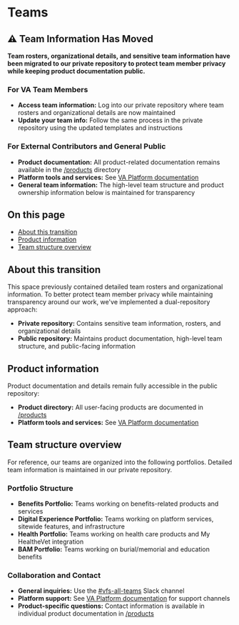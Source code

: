 # Teams

## ⚠️ Team Information Has Moved

**Team rosters, organizational details, and sensitive team information have been migrated to our private repository to protect team member privacy while keeping product documentation public.**

### For VA Team Members

- **Access team information:** Log into our private repository where team rosters and organizational details are now maintained
- **Update your team info:** Follow the same process in the private repository using the updated templates and instructions

### For External Contributors and General Public

- **Product documentation:** All product-related documentation remains available in the [/products](../products/README.md) directory
- **Platform tools and services:** See [VA Platform documentation](https://depo-platform-documentation.scrollhelp.site/)
- **General team information:** The high-level team structure and product ownership information below is maintained for transparency

## On this page

- [About this transition](#about-this-transition)
- [Product information](#product-information)
- [Team structure overview](#team-structure-overview)

## About this transition

This space previously contained detailed team rosters and organizational information. To better protect team member privacy while maintaining transparency around our work, we've implemented a dual-repository approach:

- **Private repository:** Contains sensitive team information, rosters, and organizational details
- **Public repository:** Maintains product documentation, high-level team structure, and public-facing information

## Product information

Product documentation and details remain fully accessible in the public repository:

- **Product directory:** All user-facing products are documented in [/products](../products/README.md)
- **Platform tools and services:** See [VA Platform documentation](https://depo-platform-documentation.scrollhelp.site/)

## Team structure overview

For reference, our teams are organized into the following portfolios. Detailed team information is maintained in our private repository.

### Portfolio Structure

- **Benefits Portfolio:** Teams working on benefits-related products and services
- **Digital Experience Portfolio:** Teams working on platform services, sitewide features, and infrastructure  
- **Health Portfolio:** Teams working on health care products and My HealtheVet integration
- **BAM Portfolio:** Teams working on burial/memorial and education benefits

### Collaboration and Contact

- **General inquiries:** Use the [#vfs-all-teams](https://dsva.slack.com/channels/vfs-all-teams) Slack channel
- **Platform support:** See [VA Platform documentation](https://depo-platform-documentation.scrollhelp.site/) for support channels
- **Product-specific questions:** Contact information is available in individual product documentation in [/products](../products/README.md)
